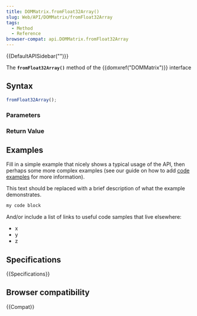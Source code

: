 ```yaml
---
title: DOMMatrix.fromFloat32Array()
slug: Web/API/DOMMatrix/fromFloat32Array
tags:
  - Method
  - Reference
browser-compat: api.DOMMatrix.fromFloat32Array
---
```

{{DefaultAPISidebar("")}}

The **`fromFloat32Array()`** method of the {{domxref("DOMMatrix")}} interface 

## Syntax

```js
fromFloat32Array();
```

### Parameters



### Return Value



## Examples

Fill in a simple example that nicely shows a typical usage of the API, then perhaps some more complex examples (see our guide on how to add [code examples](/en-US/docs/MDN/Contribute/Structures/Code_examples) for more information).

This text should be replaced with a brief description of what the example demonstrates.

```js
my code block
```

And/or include a list of links to useful code samples that live elsewhere:

*   x
*   y
*   z

## Specifications

{{Specifications}}

## Browser compatibility

{{Compat}}

